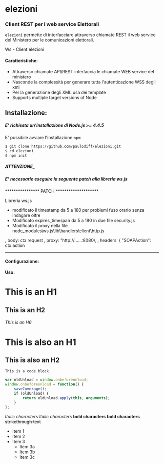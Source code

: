 # elezioni

### Client REST per i web service Elettorali
`elezioni` permette di interfacciare attraverso chiamate REST il web service del Ministero per le comunicazioni elettorali.

Ws - Client elezioni

#### Caratteristiche:

 * Attraverso chiamate API/REST interfaccia le chiamate WEB service del ministero
 * Nasconde la complessità per generare tutta l'autenticazione WSS degli xml
 * Per la generazione degli XML usa dei template
 * Supports multiple target versions of Node

Installazione:
--------------

##### E' richiesta un'installazione di Node.js >= 4.4.5

E' possibile avviare l'installazione  `npm`:

``` bash
$ git clone https://github.com/paulodiff/elezioni.git
$ cd elezioni
$ npm init
```

##### ___ATTENZIONE____
##### E' necessario eseguire la seguente patch alla libreria ws.js

**************** PATCH ********************

Libreria ws.js 
- modificato il timestamp da 5 a 180 per problemi fuso orario senza indagare oltre
- Modificato expires_timespan da 5 a 180 in due file security.js
- Modificato il proxy nella file node_modules\ws.js\lib\handlers\client\http.js

, body: ctx.request
, proxy: "http://......:8080/,
, headers: { "SOAPAction": ctx.action 


*******************************************

#### Configurazione:




#### Uso:




# This is an H1
## This is an H2
###### This is an H6

This is also an H1
==================

This is also an H2
------------------


```
This is a code block
```


```javascript
var oldUnload = window.onbeforeunload;
window.onbeforeunload = function() {
    saveCoverage();
    if (oldUnload) {
        return oldUnload.apply(this, arguments);
    }
};
```




*Italic characters* 
_Italic characters_
**bold characters**
__bold characters__
~~strikethrough text~~




* Item 1
* Item 2
* Item 3
  * Item 3a
  * Item 3b
  * Item 3c


